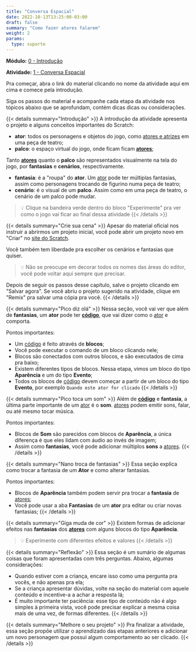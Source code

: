 ```yaml
---
title: "Conversa Espacial"
date: 2022-10-13T13:25:00-03:00
draft: false
summary: "Como fazer atores falarem"
weight: 2
params:
  type: suporte
---
```


**Módulo:** [0 - Introdução](https://projects.raspberrypi.org/pt-BR/pathways/scratch-intro)

**Atividade:** [1 - Conversa Espacial](https://projects.raspberrypi.org/pt-BR/projects/space-talk/0)

Pra começar, abra o link do material clicando no nome da atividade aqui em cima e comece pela introdução.

Siga os passos do material e acompanhe cada etapa da atividade nos tópicos abaixo que se aprofundam, contém dicas dicas ou considerações.

{{< details summary="Introdução" >}}
A introdução da atividade apresenta o projeto e alguns conceitos importantes do Scratch:

- **ator**: todos os personagens e objetos do jogo, como [atores e atrizes](/conceitos/atores) em uma peça de teatro;
- **palco**: o espaço virtual do jogo, onde ficam ficam **[atores](/conceitos/atores)**;

Tanto **[atores](/conceitos/atores)** quanto o **palco** são representados visualmente na tela do jogo, por **fantasias** e **cenários**, respectivamente.

- **fantasia**: é a "roupa" do **ator**. Um [ator](/conceitos/atores) pode ter múltiplas fantasias, assim como personagens trocando de figurino numa peça de teatro;
- **cenário**: é o visual de um **palco**. Assim como em uma peça de teatro, o cenário de um palco pode mudar.

> 💡 Clique na bandeira verde dentro do bloco "Experimente" pra ver como o jogo vai ficar ao final dessa atividade
{{< /details >}}

{{< details summary="Crie sua cena" >}}
Apesar do material oficial nos instruir a abrirmos um projeto inicial, você pode abrir um projeto novo em "Criar" no [site do Scratch](https://scratch.mit.edu/).

Você também tem liberdade pra escolher os cenários e fantasias que quiser.

> 💡 Não se preocupe em decorar todos os nomes das áreas do editor, você pode voltar aqui sempre que precisar.

Depois de seguir os passos desse capítulo, salve o projeto clicando em "Salvar agora". Se você abriu o projeto sugerido na atividade, clique em "Remix" pra salvar uma cópia pra você.
{{< /details >}}

{{< details summary="Pico diz olá" >}}
Nessa seção, você vai ver que além de **fantasias**, um **ator** pode ter **[código](/conceitos/codigo)**, que vai dizer como o [ator](/conceitos/atores) e comporta.

Pontos importantes:

- Um [código](/conceitos/codigo) é feito através de **blocos**;
- Você pode executar o comando de um bloco clicando nele;
- Blocos são conectados com outros blocos, e são executados de cima pra baixo;
- Existem diferentes tipos de blocos. Nessa etapa, vimos um bloco do tipo **Aparência** e um do tipo **Evento**;
- Todos os blocos de [código](/conceitos/codigo) devem começar a partir de um bloco do tipo **Evento**, por exemplo `Quando este ator for clicado`
{{< /details >}}

{{< details summary="Pico toca um som" >}}
Além de **[código](/conceitos/codigo)** e **fantasia**, a última parte importante de um [ator](/conceitos/atores) é o **som**. [atores](/conceitos/atores) podem emitir sons, falar, ou até mesmo tocar música.

Pontos importantes:

- Blocos de **Som** são parecidos com blocos de **Aparência**, a única diferença é que eles lidam com áudio ao invés de imagem;
- Assim como **fantasias**, você pode adicionar múltiplos **sons** a [atores](/conceitos/atores).
{{< /details >}}

{{< details summary="Nano troca de fantasias" >}}
Essa seção explica como trocar a fantasia de um **Ator** e como alterar fantasias.

Pontos importantes:

- Blocos de **Aparência** também podem servir pra trocar a **fantasia** de [atores](/conceitos/atores);
- Você pode usar a aba **Fantasias** de um **ator** pra editar ou criar novas fantasias;
{{< /details >}}

{{< details summary="Giga muda de cor" >}}
Existem formas de adicionar efeitos nas **fantasias** dos **[atores](/conceitos/atores)** com alguns blocos do tipo **Aparência**.

> 💡 Experimente com diferentes efeitos e valores
{{< /details >}}

{{< details summary="Reflexão" >}}
Essa seção é um sumário de algumas coisas que foram apresentadas com três perguntas. Abaixo, algumas considerações:

- Quando estiver com a criança, encare isso como uma pergunta pra vocês, e não apenas pra ela;
- Se a criança apresentar dúvidas, volte na seção do material com aquele conteúdo e incentive-a a achar a resposta lá;
- É muito importante ter paciência: esse tipo de conteúdo não é algo simples à primeira vista, você pode precisar explicar a mesma coisa mais de uma vez, de formas diferentes.
{{< /details >}}

{{< details summary="Melhore o seu projeto" >}}
Pra finalizar a atividade, essa seção propõe utilizar o aprendizado das etapas anteriores e adicionar um novo personagem que possui algum comportamento ao ser clicado.
{{< /details >}}
